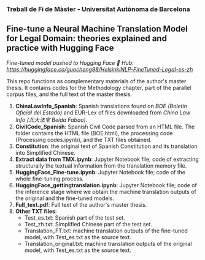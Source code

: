 ### Treball de Fi de Màster - Universitat Autònoma de Barcelona
## Fine-tune a Neural Machine Translation Model for Legal Domain: theories explained and practice with Hugging Face

*Fine-tuned model pushed to Hugging Face 🤗 Hub: https://huggingface.co/guocheng98/HelsinkiNLP-FineTuned-Legal-es-zh*



This repo functions as complementary materials of the author's master thesis. It contains codes for the Methodology chapter, part of the parallel corpus files, and the full text of the master thesis.

1. **ChinaLawInfo_Spanish**: Spanish translations found on *BOE (Boletín Oficial del Estado)* and EUR-Lex of files downloaded from *China Law Info (北大法宝 Beida Fabao)*.
2. **CivilCode_Spanish**: Spanish Civil Code parsed from an HTML file. The folder contains the HTML file (BOE.html), the processing code (Processing codes.ipynb), and the TXT files obtained.
3. **Constitution**: the original text of Spanish Constitution and its translation into Simplified Chinese.
4. **Extract data from TMX.ipynb**: Jupyter Notebook file; code of extracting structurally the textual information from the translation memory file.
5. **HuggingFace_Fine-tune.ipynb**: Jupyter Notebook file; code of the whole fine-tuning process.
6. **HuggingFace_gettingtranslation.ipynb**: Jupyter Notebook file; code of the inference stage where we obtain the machine translation outputs of the original and the fine-tuned models.
7. **Full_text.pdf**: Full text of the author's master thesis.
8. **Other TXT files**:
    - Test_es.txt: Spanish part of the test set.
    - Test_zh.txt: Simplified Chinese part of the test set.
    - Translation_FT.txt: machine translation outputs of the fine-tuned model, with Test_es.txt as the source text.
    - Translation_original.txt: machine translation outputs of the original model, with Test_es.txt as the source text.
